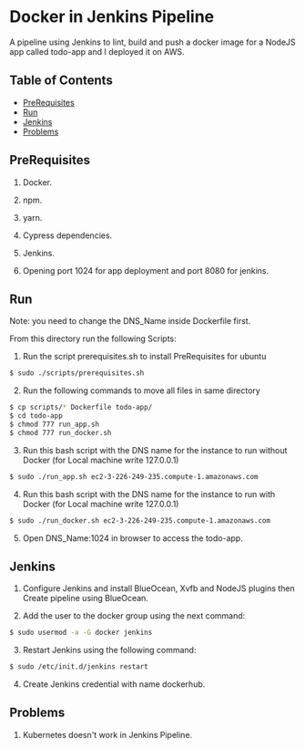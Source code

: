 # Docker in Jenkins Pipeline
A pipeline using Jenkins to lint, build and push a docker image for a NodeJS app called todo-app and I deployed it on AWS.

## Table of Contents

- [PreRequisites](#prerequisites)
- [Run](#run)
- [Jenkins](#jenkins)
- [Problems](#problems)

## PreRequisites 
1. Docker.

2. npm.

3. yarn.

4. Cypress dependencies.

5. Jenkins.

6. Opening port 1024 for app deployment and port 8080 for jenkins.

## Run
Note: you need to change the DNS_Name inside Dockerfile first. <br />

From this directory run the following Scripts:
1. Run the script prerequisites.sh to install PreRequisites for ubuntu
```sh
$ sudo ./scripts/prerequisites.sh
```

2. Run the following commands to move all files in same directory
```sh
$ cp scripts/* Dockerfile todo-app/
$ cd todo-app
$ chmod 777 run_app.sh
$ chmod 777 run_docker.sh
```

3. Run this bash script with the DNS name for the instance to run without Docker (for Local machine write 127.0.0.1)
```sh
$ sudo ./run_app.sh ec2-3-226-249-235.compute-1.amazonaws.com
```

4. Run this bash script with the DNS name for the instance to run with Docker (for Local machine write 127.0.0.1)
```sh
$ sudo ./run_docker.sh ec2-3-226-249-235.compute-1.amazonaws.com
```

5. Open DNS_Name:1024 in browser to access the todo-app.

## Jenkins
1. Configure Jenkins and install BlueOcean, Xvfb and NodeJS plugins then Create pipeline using BlueOcean.

2. Add the user to the docker group using the next command:
```sh
$ sudo usermod -a -G docker jenkins
```

3. Restart Jenkins using the following command:
```sh
$ sudo /etc/init.d/jenkins restart
```

4. Create Jenkins credential with name dockerhub.

## Problems
1. Kubernetes doesn't work in Jenkins Pipeline.
